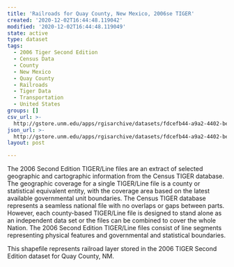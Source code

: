 ```yaml
---
title: 'Railroads for Quay County, New Mexico, 2006se TIGER'
created: '2020-12-02T16:44:48.119042'
modified: '2020-12-02T16:44:48.119049'
state: active
type: dataset
tags:
  - 2006 Tiger Second Edition
  - Census Data
  - County
  - New Mexico
  - Quay County
  - Railroads
  - Tiger Data
  - Transportation
  - United States
groups: []
csv_url: >-
  http://gstore.unm.edu/apps/rgisarchive/datasets/fdcefb44-a9a2-4402-bee7-5016212fe30f/tgr2006se_quay_lkb.derived.csv
json_url: >-
  http://gstore.unm.edu/apps/rgisarchive/datasets/fdcefb44-a9a2-4402-bee7-5016212fe30f/tgr2006se_quay_lkb.derived.json
layout: post

---
```

The 2006 Second Edition TIGER/Line files are an extract of selected geographic and cartographic information from the Census TIGER database.  The geographic coverage for a single TIGER/Line file is a county or statistical equivalent entity, with the coverage area based on the latest available governmental unit boundaries. The Census TIGER database represents a seamless national file with no overlaps or gaps between parts.  However, each county-based TIGER/Line file is designed to stand alone as an independent data set or the files can be combined to cover the whole Nation.  The 2006 Second Edition  TIGER/Line files consist of line segments representing physical features and governmental and statistical boundaries.  

This shapefile represents railroad layer stored in the 2006 TIGER Second Edition dataset for Quay County, NM.
